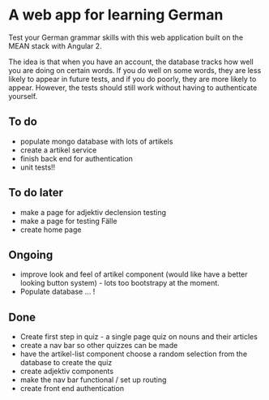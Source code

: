 # A web app for learning German

Test your German grammar skills with this web application built on the MEAN stack with Angular 2.

The idea is that when you have an account, the database tracks how well you are doing on certain words. If you do well on some words, they are less likely to appear in future tests, and if you do poorly, they are more likely to appear. However, the tests should still work without having to authenticate yourself. 

## To do
* populate mongo database with lots of artikels
* create a artikel service
* finish back end for authentication
* unit tests!!

## To do later

* make a page for adjektiv declension testing
* make a page for testing Fälle
* create home page

## Ongoing
* improve look and feel of artikel component (would like have a better looking button system) - lots too bootstrapy at the moment.
* Populate database ... !


## Done
* Create first step in quiz - a single page quiz on nouns and their articles
* create a nav bar so other quizzes can be made
* have the artikel-list component choose a random selection from the database to create the quiz
* create adjektiv components
* make the nav bar functional / set up routing
* create front end authentication
